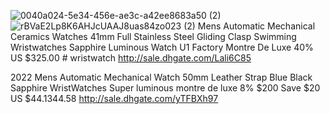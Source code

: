 ![0040a024-5e34-456e-ae3c-a42ee8683a50 (2)](https://user-images.githubusercontent.com/126866764/230997904-df2fbe75-70dd-4e18-875c-795b676e228c.jpg)
![rBVaE2Lp8K6AHJcUAAJ8uas84zo023 (2)](https://user-images.githubusercontent.com/126866764/230987080-e1c332dc-6455-4a28-8efd-b9d34dccb050.jpg)
 Mens Automatic Mechanical Ceramics Watches 41mm Full Stainless Steel Gliding Clasp Swimming Wristwatches Sapphire Luminous Watch U1 Factory Montre De Luxe
40%
US $325.00      # wristwatch
http://sale.dhgate.com/Lali6C85

2022 Mens Automatic Mechanical Watch 50mm Leather Strap Blue Black Sapphire WristWatches Super luminous montre de luxe
8%
$200 Save $20
US $44.1344.58
http://sale.dhgate.com/yTFBXh97
